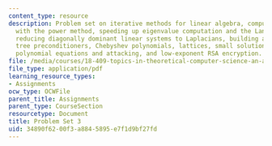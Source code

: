 ```yaml
---
content_type: resource
description: Problem set on iterative methods for linear algebra, computing eigenvalues
  with the power method, speeding up eigenvalue computation and the Lanczos method,
  reducing diagonally dominant linear systems to Laplacians, building augmented spanning
  tree preconditioners, Chebyshev polynomials, lattices, small solutions to modular
  polynomial equations and attacking, and low-exponent RSA encryption.
file: /media/courses/18-409-topics-in-theoretical-computer-science-an-algorithmists-toolkit-fall-2009/34890f6200f3a8845895e7f1d9bf27fd_MIT18_409F09_ps3.pdf
file_type: application/pdf
learning_resource_types:
- Assignments
ocw_type: OCWFile
parent_title: Assignments
parent_type: CourseSection
resourcetype: Document
title: Problem Set 3
uid: 34890f62-00f3-a884-5895-e7f1d9bf27fd
---
```

